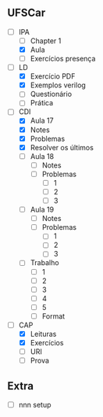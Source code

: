 ## UFSCar
- [ ] IPA
	- [ ] Chapter 1
	- [x] Aula
	- [ ] Exercícios presença
- [ ] LD
	- [x] Exercício PDF
	- [x] Exemplos verilog
	- [ ] Questionário
	- [ ] Prática
- [ ] CDI
	- [x] Aula 17
	- [x] Notes
	- [x] Problemas
	- [x] Resolver os últimos
	- [ ] Aula 18
		- [ ] Notes
		- [ ] Problemas
			- [ ] 1
			- [ ] 2
			- [ ] 3
	- [ ] Aula 19
		- [ ] Notes
		- [ ] Problemas
			- [ ] 1
			- [ ] 2
			- [ ] 3
	- [ ] Trabalho
		- [ ] 1
		- [ ] 2
		- [ ] 3
		- [ ] 4
		- [ ] 5
		- [ ] Format
- [ ] CAP
	- [x] Leituras
	- [x] Exercícios
	- [ ] URI
	- [ ] Prova
	
## Extra
- [ ] nnn setup
